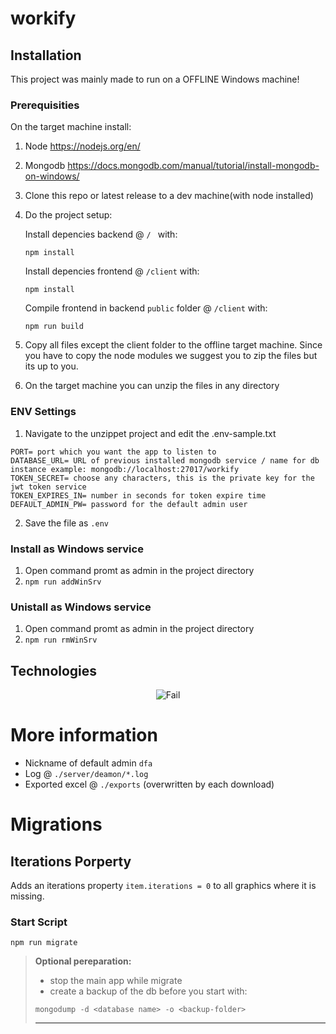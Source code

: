 # workify

## Installation
 This project was mainly made to run on a OFFLINE Windows machine! 

### Prerequisities
 On the target machine install: 
 1. Node https://nodejs.org/en/
 2. Mongodb https://docs.mongodb.com/manual/tutorial/install-mongodb-on-windows/
 3. Clone this repo or latest release to a dev machine(with node installed)
 4. Do the project setup:
 
    Install depencies backend  @ `/ ` with:
    ```
    npm install
    ```
    Install depencies frontend @ `/client` with:
    ```
    npm install
    ```
    Compile frontend in backend `public` folder @ `/client` with:  
    ```
    npm run build
    ```
  5. Copy all files except the client folder to the offline target machine. Since you have to copy the node modules we suggest you to zip the files but its up to you.
  6. On the target machine you can unzip the files in any directory
 
### ENV Settings
 1. Navigate to the unzippet project and edit the .env-sample.txt 
  
  ```env
  PORT= port which you want the app to listen to 
  DATABASE_URL= URL of previous installed mongodb service / name for db instance example: mongodb://localhost:27017/workify
  TOKEN_SECRET= choose any characters, this is the private key for the jwt token service
  TOKEN_EXPIRES_IN= number in seconds for token expire time 
  DEFAULT_ADMIN_PW= password for the default admin user
  ```
  2. Save the file as `.env` 
 
### Install as Windows service
 1. Open command promt as admin in the project directory
 2. `npm run addWinSrv` 

### Unistall as Windows service 
 1. Open command promt as admin in the project directory
 2. `npm run rmWinSrv` 

## Technologies
<p align="center">
 <img src="https://icons.r2v.ch/workify.png" alt="Fail">
</p>
 
# More information

* Nickname of  default admin `dfa`
* Log @ `./server/deamon/*.log `
* Exported excel @ `./exports` (overwritten by each download)


# Migrations

## Iterations Porperty

Adds an iterations property `item.iterations = 0` to all graphics where it is missing.  

### Start Script

```shell
npm run migrate
```
> **Optional pereparation:**
> - stop the main app while migrate
> - create a backup of the db before you start with:
> ```shell
> mongodump -d <database name> -o <backup-folder>
> ``` 
>---
 
